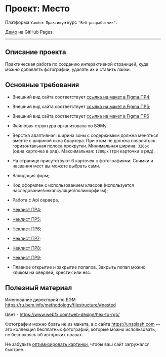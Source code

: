 # Проект: Место
Платформа `Yandex Практикум` курс `"Веб разработчик"`.

[Демо](https://chedore.github.io/mesto) на GitHub Pages.

---
## Описание проекта
 Практическая работа по созданию интерактивной страницей, куда можно добавлять фотографии, удалять их и ставить лайки.

## Основные требования

- Внешний вид сайта соответствует [ссылка на макет в Figma ПР4](https://www.figma.com/file/2cn9N9jSkmxD84oJik7xL7/JavaScript.-Sprint-4?node-id=0%3A1);
- Внешний вид сайта соответствует [ссылка на макет в Figma ПР5](https://www.figma.com/file/bjyvbKKJN2naO0ucURl2Z0/JavaScript.-Sprint-5?node-id=50160%3A2&t=Jbwv9QvCdlQbB20v-0);
- Внешний вид сайта соответствует [ссылка на макет в Figma ПР6](https://www.figma.com/file/kRVLKwYG3d1HGLvh7JFWRT/JavaScript.-Sprint-6?node-id=0-1)
- Файловая структура организована по БЭМу.
- Вёрстка адаптивная: ширина зоны с содержимым должна меняться вместе с шириной окна браузера. При этом не должна появляться горизонтальная полоса прокрутки. Минимальная ширина: `320px` (одна карточка в ряд). Максимальная: `1280px` (три карточки в ряд).
- На странице присутствуют 6 карточек с фотографиями. Снимки и названия мест вы можете выбрать сами.
- Валидация форм;
- Код оформлен с использованием классов (используется наследование/инкапсуляция/полиморфизм);
- Работа с Api сервера.

- [Чеклист ПР4](https://code.s3.yandex.net/web-developer/checklists-pdf/new-program/checklist-4.pdf);
- [Чеклист ПР5](https://code.s3.yandex.net/web-developer/checklists-pdf/new-program/checklist-5.pdf);
- [Чеклист ПР6](https://code.s3.yandex.net/web-developer/checklists-pdf/new-program/checklist-6.pdf);
- [Чеклист ПР7](https://code.s3.yandex.net/web-developer/checklists-pdf/new-program/checklist-7.pdf);
- [Чеклист ПР8](https://code.s3.yandex.net/web-developer/checklists-pdf/new-program/checklist-8.pdf);
- [Чеклист ПР9](https://code.s3.yandex.net/web-developer/checklists-pdf/new-program/checklist-9.pdf);

- Плавное открытие и закрытие попапов. Закрыть попап можно кликом на оверлей, крестик или esc.



## Полезный материал 
Именование директорий по БЭМ https://ru.bem.info/methodology/filestructure/#nested 

Цвет - https://www.webfx.com/web-design/hex-to-rgb/

Фотографии можно брать не из макета, а с сайта https://unsplash.com — это коллекция бесплатных фотографий, которые можно использовать, не беспокоясь об авторских правах.

Не забудьте [оптимизировать картинки](https://tinypng.com/), чтобы ваш сайт загружался быстрее.

